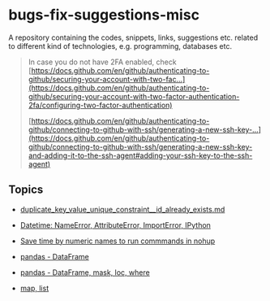 # bugs-fix-suggestions-misc

A repository containing the codes, snippets, links, suggestions etc. related to different kind of technologies, e.g. programming, databases etc.


> In case you do not have 2FA enabled, check [https://docs.github.com/en/github/authenticating-to-github/securing-your-account-with-two-fac...](https://docs.github.com/en/github/authenticating-to-github/securing-your-account-with-two-factor-authentication-2fa/configuring-two-factor-authentication)
>
> [https://docs.github.com/en/github/authenticating-to-github/connecting-to-github-with-ssh/generating-a-new-ssh-key-...](https://docs.github.com/en/github/authenticating-to-github/connecting-to-github-with-ssh/generating-a-new-ssh-key-and-adding-it-to-the-ssh-agent#adding-your-ssh-key-to-the-ssh-agent)


## Topics

- [duplicate_key_value_unique_constraint__id_already_exists.md](./databases/postgresql/duplicate_key_value_unique_constraint__id_already_exists.md)
- [Datetime: NameError, AttributeError, ImportError, IPython](./modules/datetimes/name_error__attribute_error__import_error.md)
- [Save time by numeric names to run commmands in nohup](./shell/nohup.md)

- [pandas - DataFrame](./modules/pandas_/dataframe.md)
- [pandas - DataFrame, mask, loc, where](./modules/pandas_/how-to-replace-values-based-on-conditions.md)
- [map, list](./shell/map_list.md)
